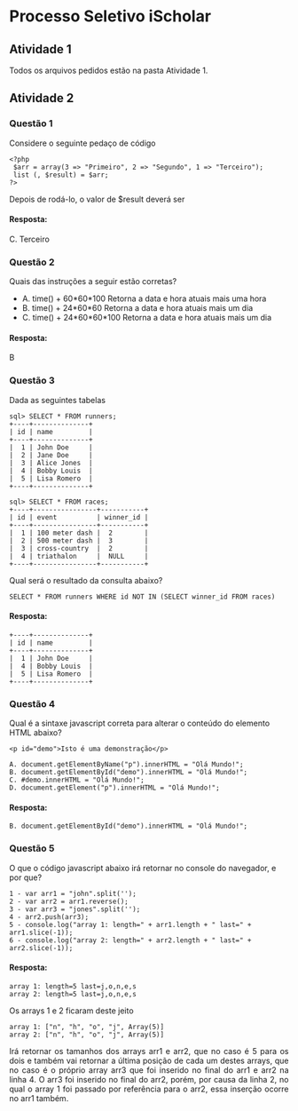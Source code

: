 # Processo Seletivo iScholar
 
## Atividade 1

Todos os arquivos pedidos estão na pasta Atividade 1.

## Atividade 2

### Questão 1

Considere o seguinte pedaço de código
```
<?php
 $arr = array(3 => "Primeiro", 2 => "Segundo", 1 => "Terceiro");
 list (, $result) = $arr;
?>
```
Depois de rodá-lo, o valor de $result deverá ser

#### Resposta: 

C. Terceiro

### Questão 2

Quais das instruções a seguir estão corretas? 

- A. time() + 60\*60\*100 Retorna a data e hora atuais mais uma hora
- B. time() + 24\*60\*60 Retorna a data e hora atuais mais um dia 
- C. time() + 24\*60\*60\*100 Retorna a data e hora atuais mais um dia

#### Resposta: 

B

### Questão 3

Dada as seguintes tabelas

```
sql> SELECT * FROM runners;
+----+--------------+
| id | name         |
+----+--------------+
|  1 | John Doe     |
|  2 | Jane Doe     |
|  3 | Alice Jones  |
|  4 | Bobby Louis  |
|  5 | Lisa Romero  |
+----+--------------+

sql> SELECT * FROM races;
+----+----------------+-----------+
| id | event          | winner_id |
+----+----------------+-----------+
|  1 | 100 meter dash |  2        |
|  2 | 500 meter dash |  3        |
|  3 | cross-country  |  2        |
|  4 | triathalon     |  NULL     |
+----+----------------+-----------+
```
Qual será o resultado da consulta abaixo?

```
SELECT * FROM runners WHERE id NOT IN (SELECT winner_id FROM races)
```

#### Resposta: 

```
+----+--------------+
| id | name         |
+----+--------------+
|  1 | John Doe     |
|  4 | Bobby Louis  |
|  5 | Lisa Romero  |
+----+--------------+
```

### Questão 4

Qual é a sintaxe javascript correta para alterar o conteúdo do elemento HTML abaixo?
```
<p id="demo">Isto é uma demonstração</p>
```
```
A. document.getElementByName("p").innerHTML = "Olá Mundo!";
B. document.getElementById("demo").innerHTML = "Olá Mundo!";
C. #demo.innerHTML = "Olá Mundo!";
D. document.getElement("p").innerHTML = "Olá Mundo!";
```

#### Resposta: 

```
B. document.getElementById("demo").innerHTML = "Olá Mundo!";
```

### Questão 5

O que o código javascript abaixo irá retornar no console do navegador, e por que?
```
1 - var arr1 = "john".split('');
2 - var arr2 = arr1.reverse();
3 - var arr3 = "jones".split('');
4 - arr2.push(arr3);
5 - console.log("array 1: length=" + arr1.length + " last=" + arr1.slice(-1));
6 - console.log("array 2: length=" + arr2.length + " last=" + arr2.slice(-1));
```

#### Resposta: 
```
array 1: length=5 last=j,o,n,e,s
array 2: length=5 last=j,o,n,e,s
```
Os arrays 1 e 2 ficaram deste jeito
```
array 1: ["n", "h", "o", "j", Array(5)]
array 2: ["n", "h", "o", "j", Array(5)]
```
<p style='text-align: justify;'>
 Irá retornar os tamanhos dos arrays arr1 e arr2, que no caso é 5 para os dois e também 
 vai retornar a última posição de cada um destes arrays, que no caso é o próprio array  
 arr3 que foi inserido no final do arr1 e arr2 na linha 4. O arr3 foi inserido no final 
 do arr2, porém, por causa da linha 2, no qual o array 1 foi passado por referência para 
 o arr2, essa inserção ocorre no arr1 também.
</p>

